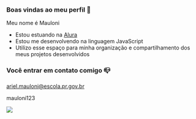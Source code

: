 ### Boas vindas ao meu perfil 💙

Meu nome é Mauloni

- Estou estuando na [Alura](https://www.alura.com.br)
- Estou me desenvolvendo na linguagem JavaScript
- Utilizo esse espaço para minha organização e compartilhamento dos meus projetos desenvolvidos

### Você entrar em contato comigo 📪

ariel.mauloni@escola.pr.gov.br

mauloni123

![](https://media1.tenor.com/m/EkPgKfFQey0AAAAC/mav78aqui%C3%A9corinthians.gif)

